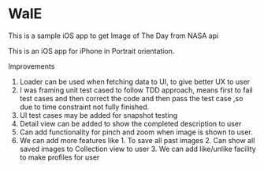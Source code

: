 # WalE
This is a sample iOS app to get Image of The Day from NASA api

This is an iOS app for iPhone in Portrait orientation.

Improvements
1. Loader can be used when fetching data to UI, to give better UX to user
2. I was framing unit test cased to follow TDD approach, means first to fail test cases and then correct the code and then pass the test case ,so due to time constraint not fully finished.
3. UI test cases may be added for snapshot testing
4. Detail view can be added to show the completed description to user
5. Can add functionality for pinch and zoom when image is shown to user.
6. We can add more features like
        1. To save all past images
        2. Can show all saved images to Collection view to user
        3. We can add like/unlike facility to make profiles for user
        
